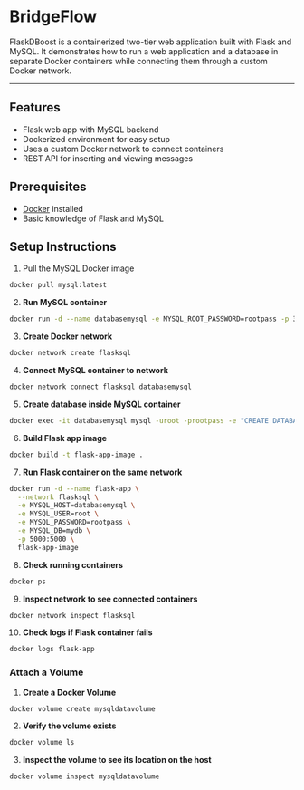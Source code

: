 # BridgeFlow
FlaskDBoost is a containerized two-tier web application built with Flask and MySQL. It demonstrates how to run a web application and a database in separate Docker containers while connecting them through a custom Docker network.

---

## Features

* Flask web app with MySQL backend
* Dockerized environment for easy setup
* Uses a custom Docker network to connect containers
* REST API for inserting and viewing messages

## Prerequisites

* [Docker](https://www.docker.com/) installed
* Basic knowledge of Flask and MySQL

## Setup Instructions

1. Pull the MySQL Docker image

```bash
docker pull mysql:latest
```

2. **Run MySQL container**

```bash
docker run -d --name databasemysql -e MYSQL_ROOT_PASSWORD=rootpass -p 3306:3306 mysql:latest
```

3. **Create Docker network**

```bash
docker network create flasksql
```

4. **Connect MySQL container to network**

```bash
docker network connect flasksql databasemysql
```

5. **Create database inside MySQL container**

```bash
docker exec -it databasemysql mysql -uroot -prootpass -e "CREATE DATABASE mydb;"
```

6. **Build Flask app image**

```bash
docker build -t flask-app-image .
```

7. **Run Flask container on the same network**

```bash
docker run -d --name flask-app \
  --network flasksql \
  -e MYSQL_HOST=databasemysql \
  -e MYSQL_USER=root \
  -e MYSQL_PASSWORD=rootpass \
  -e MYSQL_DB=mydb \
  -p 5000:5000 \
  flask-app-image
```

8. **Check running containers**

```bash
docker ps
```

9. **Inspect network to see connected containers**

```bash
docker network inspect flasksql
```

10. **Check logs if Flask container fails**

```bash
docker logs flask-app
```

### Attach a Volume

1. **Create a Docker Volume**

```bash
docker volume create mysqldatavolume
````

2. **Verify the volume exists**

```bash
docker volume ls
```

3. **Inspect the volume to see its location on the host**

```bash
docker volume inspect mysqldatavolume
```

```
```
